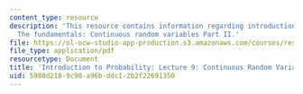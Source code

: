 ```yaml
---
content_type: resource
description: 'This resource contains information regarding introduction to probability:
  The fundamentals: Continuous random variables Part II.'
file: https://ol-ocw-studio-app-production.s3.amazonaws.com/courses/res-6-012-introduction-to-probability-spring-2018/5980d2189c90a96bddc12b2f22691350_MITRES_6_012S18_L09AS.pdf
file_type: application/pdf
resourcetype: Document
title: 'Introduction to Probability: Lecture 9: Continuous Random Variables Part II'
uid: 5980d218-9c90-a96b-ddc1-2b2f22691350
---
```

